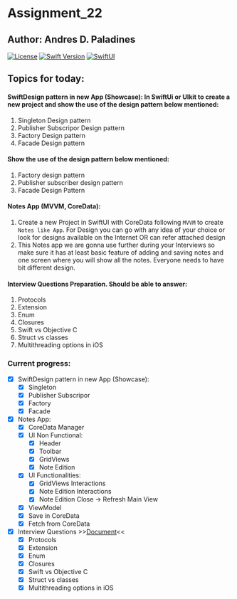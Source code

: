 # Assignment_22
## Author: Andres D. Paladines

[![License][license-image]][license-url] [![Swift Version][swift-image]][swift-url]  [![SwiftUI][swiftUI-image]][swiftUI-url]

## Topics for today:
#### SwiftDesign pattern in new App (Showcase): In SwiftUi or UIkit to create a new project and show the use of the design pattern below mentioned:
1. Singleton Design pattern
2. Publisher Subscripor Design pattern
3. Factory Design pattern
4. Facade  Design pattern

#### Show the use of the design pattern below mentioned:
1. Factory design pattern
2. Publisher subscriber design pattern
3. Facade Design Pattern

#### Notes App (MVVM, CoreData):
1. Create a new Project in SwiftUI with CoreData following `MVVM` to create `Notes like App`. For Design you can go with any idea of your choice or look for designs available on the Internet OR can refer attached design
2. This Notes app we are gonna use further during your Interviews so make sure it has at least basic feature of adding and saving notes and one screen where you will show all the notes. Everyone needs to have bit different design.

#### Interview Questions Preparation. Should be able to answer:
1. Protocols
2. Extension
3. Enum
4. Closures
5. Swift vs Objective C
6. Struct vs classes
7. Multithreading options in iOS

### Current progress:
- [x] SwiftDesign pattern in new App (Showcase):
    - [x] Singleton
    - [x] Publisher Subscripor
    - [x] Factory
    - [x] Facade

- [x] Notes App:
    - [x] CoreData Manager
    - [x] UI Non Functional:
        - [x] Header
        - [x] Toolbar 
        - [x] GridViews
        - [x] Note Edition
    - [x] UI Functionalities:
        - [x] GridViews Interactions
        - [x] Note Edition Interactions
        - [x] Note Edition Close -> Refresh Main View
    - [x] ViewModel
    - [x] Save in CoreData
    - [x] Fetch from CoreData

- [x] Interview Questions >>[Document](./Resources/QuestionsAnswers.md)<<
    - [x] Protocols
    - [x] Extension
    - [x] Enum
    - [x] Closures
    - [x] Swift vs Objective C
    - [x] Struct vs classes
    - [x] Multithreading options in iOS

[swift-image]:https://img.shields.io/badge/Swift-5.8.1-orange?style=for-the-badge
[swift-url]: https://swift.org/

[license-image]: https://img.shields.io/badge/License-MIT-blue?style=for-the-badge
[license-url]: LICENSE

[SwiftUI-image]: https://img.shields.io/badge/SwiftUI-3.0-orange?style=for-the-badge&logo=swift&logoColor=white
[SwiftUI-url]: https://developer.apple.com/xcode/swiftui/
